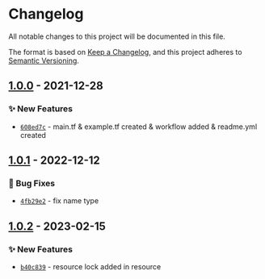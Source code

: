 # Changelog
All notable changes to this project will be documented in this file.

The format is based on [Keep a Changelog](https://keepachangelog.com/en/1.0.0/),
and this project adheres to [Semantic Versioning](https://semver.org/spec/v2.0.0.html).

## [1.0.0] - 2021-12-28
### :sparkles: New Features
- [`608ed7c`](https://github.com/clouddrove/terraform-azure-resource-group/commit/608ed7ce061ea21012318e054b7c8ee223f406cf) - main.tf & example.tf created & workflow added & readme.yml created

## [1.0.1] - 2022-12-12
### :bug: Bug Fixes
- [`4fb29e2`](https://github.com/clouddrove/terraform-azure-resource-group/commit/4fb29e2929dd1d04f51ff4f69df80899de19690b) - fix name type

## [1.0.2] - 2023-02-15
### :sparkles: New Features
- [`b40c839`](https://github.com/clouddrove/terraform-azure-resource-group/commit/b40c83965686795c4258d379b78a58afd7aef10e) - resource lock added in resource

[1.0.0]: https://github.com/clouddrove/terraform-azure-resource-group/compare/v1.0.0...master
[1.0.1]: https://github.com/clouddrove/terraform-azure-resource-group/compare/v1.0.0...1.0.1
[1.0.2]: https://github.com/clouddrove/terraform-azure-resource-group/compare/1.0.1...1.0.2
